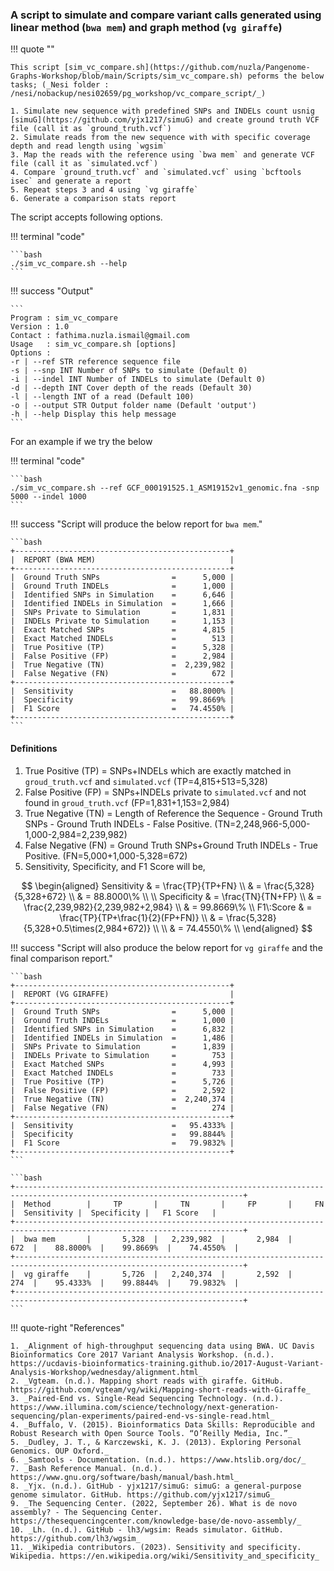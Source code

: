 ### A script to simulate and compare variant calls generated using linear method (`bwa mem`) and graph method (`vg giraffe`)

!!! quote ""

    This script [sim_vc_compare.sh](https://github.com/nuzla/Pangenome-Graphs-Workshop/blob/main/Scripts/sim_vc_compare.sh) peforms the below tasks; (_Nesi folder : /nesi/nobackup/nesi02659/pg_workshop/vc_compare_script/_)
    
    1. Simulate new sequence with predefined SNPs and INDELs count usnig [simuG](https://github.com/yjx1217/simuG) and create ground truth VCF file (call it as `ground_truth.vcf`)
    2. Simulate reads from the new sequence with with specific coverage depth and read length using `wgsim`
    3. Map the reads with the reference using `bwa mem` and generate VCF file (call it as `simulated.vcf`)
    4. Compare `ground_truth.vcf` and `simulated.vcf` using `bcftools isec` and generate a report
    5. Repeat steps 3 and 4 using `vg giraffe`
    6. Generate a comparison stats report

The script accepts following options. 

!!! terminal "code"

    ```bash
    ./sim_vc_compare.sh --help
    ```

!!! success "Output"

    ```
    Program : sim_vc_compare
    Version : 1.0
    Contact : fathima.nuzla.ismail@gmail.com
    Usage   : sim_vc_compare.sh [options]
    Options :
    -r | --ref STR reference sequence file
    -s | --snp INT Number of SNPs to simulate (Default 0)
    -i | --indel INT Number of INDELs to simulate (Default 0)
    -d | --depth INT Cover depth of the reads (Default 30)
    -l | --length INT of a read (Default 100)
    -o | --output STR Output folder name (Default 'output')
    -h | --help Display this help message
    ```

For an example if we try the below 

!!! terminal "code"

    ```bash
    ./sim_vc_compare.sh --ref GCF_000191525.1_ASM19152v1_genomic.fna -snp 5000 --indel 1000
    ```
!!! success "Script will produce the below report for `bwa mem`."

    ```bash
    +------------------------------------------------+
    |  REPORT (BWA MEM)                              |
    +------------------------------------------------+
    |  Ground Truth SNPs                =      5,000 |
    |  Ground Truth INDELs              =      1,000 |
    |  Identified SNPs in Simulation    =      6,646 |
    |  Identified INDELs in Simulation  =      1,666 |
    |  SNPs Private to Simulation       =      1,831 |
    |  INDELs Private to Simulation     =      1,153 |
    |  Exact Matched SNPs               =      4,815 |
    |  Exact Matched INDELs             =        513 |
    |  True Positive (TP)               =      5,328 |
    |  False Positive (FP)              =      2,984 |
    |  True Negative (TN)               =  2,239,982 |
    |  False Negative (FN)              =        672 |
    +------------------------------------------------+
    |  Sensitivity                      =   88.8000% |
    |  Specificity                      =   99.8669% |
    |  F1 Score                         =   74.4550% |
    +------------------------------------------------+
    ```

#### Definitions
1. True Positive (TP) = SNPs+INDELs which are exactly matched in `groud_truth.vcf` and `simulated.vcf` (TP=4,815+513=5,328)
2. False Positive (FP) = SNPs+INDELs private to `simulated.vcf` and not found in `groud_truth.vcf` (FP=1,831+1,153=2,984)
3. True Negative (TN) = Length of Reference the Sequence - Ground Truth SNPs - Ground Truth INDELs - False Positive. (TN=2,248,966-5,000-1,000-2,984=2,239,982)
4. False Negative (FN) = Ground Truth SNPs+Ground Truth INDELs - True Positive. (FN=5,000+1,000-5,328=672)
5. Sensitivity, Specificity, and F1 Score will be, 

$$
\begin{aligned}
Sensitivity  & = \frac{TP}{TP+FN} \\
              &  = \frac{5,328}{5,328+672} \\
              & = 88.8000\% \\ \\
Specificity & = \frac{TN}{TN+FP} \\
            &  = \frac{2,239,982}{2,239,982+2,984} \\
            & = 99.8669\% \\
F1\:Score & = \frac{TP}{TP+\frac{1}{2}(FP+FN)} \\
            &  = \frac{5,328}{5,328+0.5\times(2,984+672)} \\ \\
            & = 74.4550\% \\
\end{aligned}
$$

!!! success "Script will also produce the below report for `vg giraffe` and the final comparison report."

    ```bash
    +------------------------------------------------+
    |  REPORT (VG GIRAFFE)                           |
    +------------------------------------------------+
    |  Ground Truth SNPs                =      5,000 |
    |  Ground Truth INDELs              =      1,000 |
    |  Identified SNPs in Simulation    =      6,832 |
    |  Identified INDELs in Simulation  =      1,486 |
    |  SNPs Private to Simulation       =      1,839 |
    |  INDELs Private to Simulation     =        753 |
    |  Exact Matched SNPs               =      4,993 |
    |  Exact Matched INDELs             =        733 |
    |  True Positive (TP)               =      5,726 |
    |  False Positive (FP)              =      2,592 |
    |  True Negative (TN)               =  2,240,374 |
    |  False Negative (FN)              =        274 |
    +------------------------------------------------+
    |  Sensitivity                      =   95.4333% |
    |  Specificity                      =   99.8844% |
    |  F1 Score                         =   79.9832% |
    +------------------------------------------------+
    ```

    ```bash
    +-------------------------------------------------------------------------------------------------------------------------+
    |  Method        |     TP       |     TN       |     FP       |     FN       |  Sensitivity |  Specificity |   F1 Score   |
    +-------------------------------------------------------------------------------------------------------------------------+
    |  bwa mem       |       5,328  |   2,239,982  |       2,984  |         672  |    88.8000%  |    99.8669%  |    74.4550%  |
    +-------------------------------------------------------------------------------------------------------------------------+
    |  vg giraffe    |       5,726  |   2,240,374  |       2,592  |         274  |    95.4333%  |    99.8844%  |    79.9832%  |
    +-------------------------------------------------------------------------------------------------------------------------+
    ```


!!! quote-right "References"

    1. _Alignment of high-throughput sequencing data using BWA. UC Davis Bioinformatics Core 2017 Variant Analysis Workshop. (n.d.). https://ucdavis-bioinformatics-training.github.io/2017-August-Variant-Analysis-Workshop/wednesday/alignment.html_ 
    2. _Vgteam. (n.d.). Mapping short reads with giraffe. GitHub. https://github.com/vgteam/vg/wiki/Mapping-short-reads-with-Giraffe_ 
    3. _Paired-End vs. Single-Read Sequencing Technology. (n.d.). https://www.illumina.com/science/technology/next-generation-sequencing/plan-experiments/paired-end-vs-single-read.html_
    4. _Buffalo, V. (2015). Bioinformatics Data Skills: Reproducible and Robust Research with Open Source Tools. “O’Reilly Media, Inc.”_
    5. _Dudley, J. T., & Karczewski, K. J. (2013). Exploring Personal Genomics. OUP Oxford._
    6. _Samtools - Documentation. (n.d.). https://www.htslib.org/doc/_
    7. _Bash Reference Manual. (n.d.). https://www.gnu.org/software/bash/manual/bash.html_
    8. _Yjx. (n.d.). GitHub - yjx1217/simuG: simuG: a general-purpose genome simulator. GitHub. https://github.com/yjx1217/simuG_
    9. _The Sequencing Center. (2022, September 26). What is de novo assembly? - The Sequencing Center. https://thesequencingcenter.com/knowledge-base/de-novo-assembly/_
    10. _Lh. (n.d.). GitHub - lh3/wgsim: Reads simulator. GitHub. https://github.com/lh3/wgsim_
    11. _Wikipedia contributors. (2023). Sensitivity and specificity. Wikipedia. https://en.wikipedia.org/wiki/Sensitivity_and_specificity_

